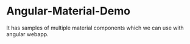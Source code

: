 # Angular-Material-Demo
It has samples of multiple material components which we can use with angular webapp.

